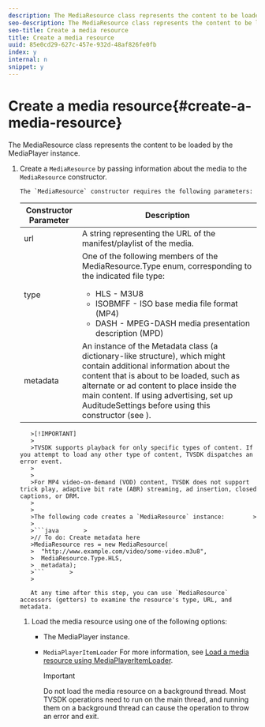 ```yaml
---
description: The MediaResource class represents the content to be loaded by the MediaPlayer instance.
seo-description: The MediaResource class represents the content to be loaded by the MediaPlayer instance.
seo-title: Create a media resource
title: Create a media resource
uuid: 85e0cd29-627c-457e-932d-48af826fe0fb
index: y
internal: n
snippet: y
---
```


# Create a media resource{#create-a-media-resource}

The MediaResource class represents the content to be loaded by the MediaPlayer instance.

1. Create a `MediaResource` by passing information about the media to the `MediaResource` constructor.

       The `MediaResource` constructor requires the following parameters:

    <table id="table_22886D6770FB45E99D35D0B90E6CC302"> 
 <thead> 
  <tr> 
   <th colname="col1" class="entry"> Constructor Parameter </th> 
   <th colname="col2" class="entry"> Description </th> 
  </tr> 
 </thead>
 <tbody> 
  <tr> 
   <td colname="col1"> <span class="codeph"> url </span> </td> 
   <td colname="col2"> A string representing the URL of the manifest/playlist of the media. </td> 
  </tr> 
  <tr> 
   <td colname="col1"> <span class="codeph"> type </span> </td> 
   <td colname="col2"> One of the following members of the <span class="codeph"> MediaResource.Type </span> enum, corresponding to the indicated file type: 
    <ul id="ul_C286ED3C31364B858A1C9AF3356E9282"> 
     <li id="li_25B24EF76D8849DE8764539F25E435FA"> <span class="codeph"> HLS </span> - M3U8 </li> 
     <li id="li_1344A41B434D49229E392F1AAF9ECA81"> <span class="codeph"> ISOBMFF </span> - ISO base media file format (MP4) </li> 
     <li id="li_92392073B7334916B06B16570C51AC91"> <span class="codeph"> DASH </span> - MPEG-DASH media presentation description (MPD) </li> 
    </ul> </td> 
  </tr> 
  <tr> 
   <td colname="col1"> <span class="codeph"> metadata </span> </td> 
   <td colname="col2"> An instance of the <span class="codeph"> Metadata </span> class (a dictionary-like structure), which might contain additional information about the content that is about to be loaded, such as alternate or ad content to place inside the main content. If using advertising, set up <span class="codeph"> AuditudeSettings </span> before using this constructor (see <a keyref="ad-insertion-metadata"></a>). </td> 
  </tr> 
 </tbody> 
</table>

       >[!IMPORTANT]
       >
       >TVSDK supports playback for only specific types of content. If you attempt to load any other type of content, TVSDK dispatches an error event. 
       >
       >
       >For MP4 video-on-demand (VOD) content, TVSDK does not support trick play, adaptive bit rate (ABR) streaming, ad insertion, closed captions, or DRM. 
       >
       >
       >The following code creates a `MediaResource` instance:        >
       >
       >```java       >
       >// To do: Create metadata here 
       >MediaResource res = new MediaResource( 
       >  "http://www.example.com/video/some-video.m3u8",  
       >  MediaResource.Type.HLS, 
       >  metadata); 
       >```       >
       >

       At any time after this step, you can use `MediaResource` accessors (getters) to examine the resource's type, URL, and metadata. 
    
1. Load the media resource using one of the following options:

    * The MediaPlayer instance. 
    * `MediaPlayerItemLoader` For more information, see [Load a media resource using MediaPlayerItemLoader](t_psdk_android_2.5_media-resource-load-using-mediaplayeritemloader.md#use-mediaplayeritemloader).

       >[!IMPORTANT]
       >
       >Do not load the media resource on a background thread. Most TVSDK operations need to run on the main thread, and running them on a background thread can cause the operation to throw an error and exit.

